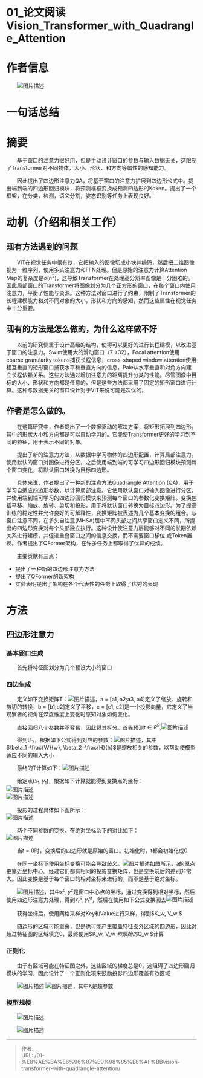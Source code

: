 # 01_论文阅读Vision_Transformer_with_Quadrangle_Attention


# 作者信息

　　<img src="/posts/01_论文阅读Vision_Transformer_with_Quadrangle_Attention/image-20240123134331-qnvsgmy.webp" alt="图片描述" width="auto" height="auto">​
<!-- <img src="/posts/01_论文阅读Vision_Transformer_with_Quadrangle_Attention/image-20240123134331-qnvsgmy.webp" alt="图片描述" width="auto" height="auto"> -->

# 一句话总结

# 摘要

　　基于窗口的注意力很好用，但是手动设计窗口的参数与输入数据无关，这限制了Transformer对不同物体，大小、形状、和方向等属性的感知能力。

　　因此提出了四边形注意力QA，将基于窗口的注意力扩展到四边形公式中。提出端到端的四边形回归模块，将预测框框变换成预测四边形的Koken。提出了一个框架，在分类，检测，语义分割，姿态识别等任务上表现良好。

# 动机（介绍和相关工作）

## 现有方法遇到的问题

　　ViT在视觉任务中很有效，它把输入的图像切成小块并编码，然后把二维图像视为一维序列，使用多头注意力和FFN处理。但是原始的注意力计算Attention Map的复杂度是$o(n^2)$，这导致Transformer在处理高分辨率图像是十分困难的。因此局部窗口的Transformer将图像划分为几个正方形的窗口，在每个窗口内使用注意力，平衡了性能与资源。这种方法对窗口进行了约束，限制了Transformer的长程建模能力和对不同对象的大小，形状和方向的感知，然而这些属性在视觉任务中十分重要。

## 现有的方法是怎么做的，为什么这样做不好

　　以前的研究侧重于设计高级的结构，使得可以更好的进行长程建模，以改进基于窗口的注意力。Swim使用大的滑动窗口（7->32），Focal attention使用coarse granularity tokens捕获长程信息，cross-shaped window attention使用相互垂直的矩形窗口捕获水平和垂直方向的信息，Pale从水平垂直和对角方向建立长程依赖关系。这些方法通过增加注意力的距离提升分类的性能。尽管图像中目标的大小、形状和方向都是任意的，但是这些方法都采用了固定的矩形窗口进行计算。这种与数据无关的窗口设计对于ViT来说可能是次优的。

## 作者是怎么做的。

　　在这篇研究中，作者提出了一个数据驱动的解决方案，将矩形拓展到四边形，其中的形状大小和方向都是可以自动学习的。它能使Transformer更好的学习到不同的特征，用于表示不同的对象。

　　提出了新的注意力方法，从数据中学习物体的四边形配置，计算局部注意力。使用默认的窗口对图像进行分区，之后使用端到端的可学习四边形回归模块预测每个窗口变化，将默认窗口转换为目标四边形。

　　具体来说，作者提出了一种新的注意方法Quadrangle Attention (QA)，用于学习自适应四边形参数，以计算局部注意。它使用默认窗口对输入图像进行分区，并使用端到端可学习的四边形回归模块来预测每个窗口的参数化变换矩阵。变换包括平移、缩放、旋转、剪切和投影，用于将默认窗口转换为目标四边形。为了提高训练的稳定性并允许良好的可解释性，变换矩阵被表述为几个基本变换的组合。与窗口注意不同，在多头自注意(MHSA)层中不同头部之间共享窗口定义不同，所提出的四边形变换对每个头部独立执行。这种设计使注意力层能够对不同的长期依赖关系进行建模，并促进重叠窗口之间的信息交换，而不需要窗口移位 或Token置换。作者提出了QFormer架构，在许多任务上都取得了优异的成绩。

　　主要贡献有三点：

* 提出了一种新的四边形注意力方法
* 提出了QFormer的新架构
* 实验表明提出了架构在各个代表性的任务上取得了优秀的表现

# 方法

## 四边形注意力

### 基本窗口生成

　　首先将特征图划分为几个预设大小的窗口

### 四边生成

　　定义如下变换矩阵T：<img src="/posts/01_论文阅读Vision_Transformer_with_Quadrangle_Attention/image-20240128164527-7g6kolu.webp" alt="图片描述" width="auto" height="auto">，a = [a1, a2;a3, a4]定义了缩放、旋转和剪切的转换，b = [b1;b2]定义了平移，c = [c1, c2]是一个投影向量，它定义了当观察者的视角在深度维度上变化时感知对象如何变化。

　　直接回归八个参数并不容易，因此将其拆分。首先预测$t \in R^9$,<img src="/posts/01_论文阅读Vision_Transformer_with_Quadrangle_Attention/image-20240128165006-vv471mc.webp" alt="图片描述" width="auto" height="auto">​

　　得到t后，根据如下公式得到对应的参数：<img src="/posts/01_论文阅读Vision_Transformer_with_Quadrangle_Attention/image-20240128165144-8g03l6r.webp" alt="图片描述" width="auto" height="auto">，其中$\beta_1=\frac{W}{w}, \beta_2=\frac{H}{h}$是缩放相关的参数，以帮助使模型适应不同的输入大小

　　最终的T计算如下：<img src="/posts/01_论文阅读Vision_Transformer_with_Quadrangle_Attention/image-20240128165616-ppkvhta.webp" alt="图片描述" width="auto" height="auto">​

　　给定点$(x_1, y_1)$，根据如下计算就能得到变换点的坐标：  
<img src="/posts/01_论文阅读Vision_Transformer_with_Quadrangle_Attention/image-20240128165725-y02ez8l.webp" alt="图片描述" width="auto" height="auto">​  
<img src="/posts/01_论文阅读Vision_Transformer_with_Quadrangle_Attention/image-20240128170401-2kfezb5.webp" alt="图片描述" width="auto" height="auto">​

　　投影的过程具体如下图所示：  
<img src="/posts/01_论文阅读Vision_Transformer_with_Quadrangle_Attention/image-20240128165840-o52h6db.webp" alt="图片描述" width="auto" height="auto">​

　　两个不同参数的变换，在绝对坐标系下的对比如下：  
<img src="/posts/01_论文阅读Vision_Transformer_with_Quadrangle_Attention/image-20240128170116-ljrtf5o.webp" alt="图片描述" width="auto" height="auto">​

　　当$t=0$时，变换后的四边形就是原始的窗口。初始化时，t都会初始化成0.

　　在同一坐标下使用坐标变换可能会导致歧义。<img src="/posts/01_论文阅读Vision_Transformer_with_Quadrangle_Attention/image-20240128170116-ljrtf5o.webp" alt="图片描述" width="auto" height="auto">如图所示，a的原点更靠近坐标中心。经过它们都有相同的投影变换矩阵，但是变换前后的差别非常大。因此变换是基于每个窗口的相对坐标来进行的，而不是基于绝对坐标。

　　<img src="/posts/01_论文阅读Vision_Transformer_with_Quadrangle_Attention/image-20240128171022-q6w7rm9.webp" alt="图片描述" width="auto" height="auto">，其中$x^c, y^c$是窗口中心点的坐标，通过变换得到相对坐标，然后使用四边形注意力处理，得到$x_r^q, y_r^q$，然后在使用如下公式变换回去<img src="/posts/01_论文阅读Vision_Transformer_with_Quadrangle_Attention/image-20240128171027-2f4x2a9.webp" alt="图片描述" width="auto" height="auto">​

　　获得坐标后，使用网格采样对Key和Value进行采样，得到$K_w, V_w $

　　四边形的区域可能重叠，但是也可能产生覆盖特征图外区域的四边形，因此对超过特征图的区域填充0，最终使用$K_w, V_w $和原始的$Q_w $计算

### 正则化

　　由于有区域可能在特征图之外，这些区域的梯度总是0，这阻碍了四边形回归模块的学习，因此设计了一个正则化项来鼓励投影四边形覆盖有效区域

　　<img src="/posts/01_论文阅读Vision_Transformer_with_Quadrangle_Attention/image-20240128172122-ntrdfyw.webp" alt="图片描述" width="auto" height="auto">
    <img src="/posts/01_论文阅读Vision_Transformer_with_Quadrangle_Attention/image-20240128172131-zrvapjd.webp" alt="图片描述" width="auto" height="auto">，其中λ是超参数

### 模型规模

　　<img src="/posts/01_论文阅读Vision_Transformer_with_Quadrangle_Attention/image-20240128172308-0efonu9.webp" alt="图片描述" width="auto" height="auto">​

　　<img src="/posts/01_论文阅读Vision_Transformer_with_Quadrangle_Attention/image-20240128172336-hk7g4ti.webp" alt="图片描述" width="auto" height="auto">​

<!-- # 实验

# 结论 -->


---

> 作者:   
> URL: /01-%E8%AE%BA%E6%96%87%E9%98%85%E8%AF%BBvision-transformer-with-quadrangle-attention/  

